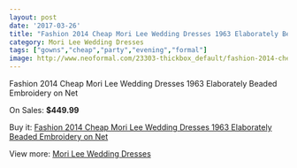 ```yaml
---
layout: post
date: '2017-03-26'
title: "Fashion 2014 Cheap Mori Lee Wedding Dresses 1963 Elaborately Beaded Embroidery on Net"
category: Mori Lee Wedding Dresses
tags: ["gowns","cheap","party","evening","formal"]
image: http://www.neoformal.com/23303-thickbox_default/fashion-2014-cheap-mori-lee-wedding-dresses-1963-elaborately-beaded-embroidery-on-net.jpg
---
```

Fashion 2014 Cheap Mori Lee Wedding Dresses 1963 Elaborately Beaded Embroidery on Net

On Sales: **$449.99**
<a href="https://www.neoformal.com/en/mori-lee-wedding-dresses-2014/7819-fashion-2014-cheap-mori-lee-wedding-dresses-1963-elaborately-beaded-embroidery-on-net.html"><amp-img layout="responsive" width="600" height="600" src="//www.neoformal.com/23303-thickbox_default/fashion-2014-cheap-mori-lee-wedding-dresses-1963-elaborately-beaded-embroidery-on-net.jpg" alt="Fashion 2014 Cheap Mori Lee Wedding Dresses 1963 Elaborately Beaded Embroidery on Net 0" /></a>
<a href="https://www.neoformal.com/en/mori-lee-wedding-dresses-2014/7819-fashion-2014-cheap-mori-lee-wedding-dresses-1963-elaborately-beaded-embroidery-on-net.html"><amp-img layout="responsive" width="600" height="600" src="//www.neoformal.com/23306-thickbox_default/fashion-2014-cheap-mori-lee-wedding-dresses-1963-elaborately-beaded-embroidery-on-net.jpg" alt="Fashion 2014 Cheap Mori Lee Wedding Dresses 1963 Elaborately Beaded Embroidery on Net 1" /></a>
<a href="https://www.neoformal.com/en/mori-lee-wedding-dresses-2014/7819-fashion-2014-cheap-mori-lee-wedding-dresses-1963-elaborately-beaded-embroidery-on-net.html"><amp-img layout="responsive" width="600" height="600" src="//www.neoformal.com/23305-thickbox_default/fashion-2014-cheap-mori-lee-wedding-dresses-1963-elaborately-beaded-embroidery-on-net.jpg" alt="Fashion 2014 Cheap Mori Lee Wedding Dresses 1963 Elaborately Beaded Embroidery on Net 2" /></a>
<a href="https://www.neoformal.com/en/mori-lee-wedding-dresses-2014/7819-fashion-2014-cheap-mori-lee-wedding-dresses-1963-elaborately-beaded-embroidery-on-net.html"><amp-img layout="responsive" width="600" height="600" src="//www.neoformal.com/23304-thickbox_default/fashion-2014-cheap-mori-lee-wedding-dresses-1963-elaborately-beaded-embroidery-on-net.jpg" alt="Fashion 2014 Cheap Mori Lee Wedding Dresses 1963 Elaborately Beaded Embroidery on Net 3" /></a>

Buy it: [Fashion 2014 Cheap Mori Lee Wedding Dresses 1963 Elaborately Beaded Embroidery on Net](https://www.neoformal.com/en/mori-lee-wedding-dresses-2014/7819-fashion-2014-cheap-mori-lee-wedding-dresses-1963-elaborately-beaded-embroidery-on-net.html "Fashion 2014 Cheap Mori Lee Wedding Dresses 1963 Elaborately Beaded Embroidery on Net")

View more: [Mori Lee Wedding Dresses](https://www.neoformal.com/en/67-mori-lee-wedding-dresses-2014 "Mori Lee Wedding Dresses")